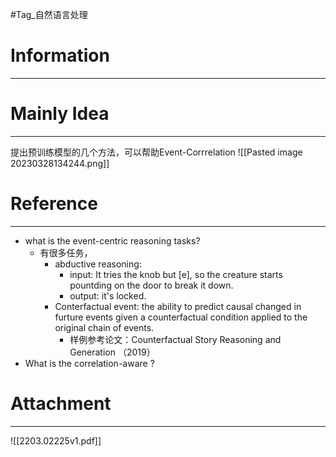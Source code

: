 #Tag_自然语言处理 
# Information
---


# Mainly Idea
---
提出预训练模型的几个方法，可以帮助Event-Corrrelation
![[Pasted image 20230328134244.png]]
# Reference
---
-   what is the event-centric reasoning tasks?
	-   有很多任务，
		-   abductive reasoning:
			-   input: It tries the knob but [e], so the creature starts pountding on the door to break it down.
			-   output: it's locked.
		-   Conterfactual event: the ability to predict causal changed in furture events given a counterfactual condition applied to the original chain of events.
			-   样例参考论文：Counterfactual Story Reasoning and Generation （2019）
-   What is the correlation-aware ?

# Attachment
---
![[2203.02225v1.pdf]]